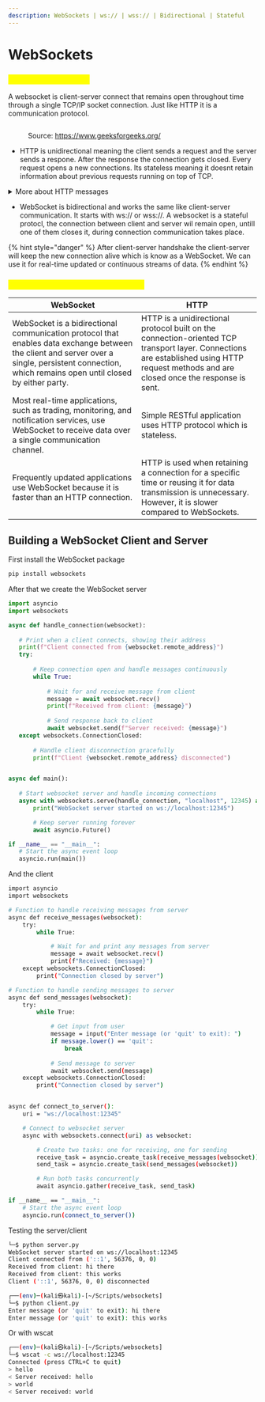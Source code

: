 ```yaml
---
description: WebSockets | ws:// | wss:// | Bidirectional | Stateful
---
```


# WebSockets

### <mark style="color:yellow;">What is a websocket</mark>

A websocket is client-server connect that remains open throughout time through a single TCP/IP socket connection. Just like HTTP it is a communication protocol.&#x20;

<figure><img src="../.gitbook/assets/image (6).png" alt=""><figcaption><p>Source: <a href="https://www.geeksforgeeks.org/">https://www.geeksforgeeks.org/</a></p></figcaption></figure>

* HTTP is unidirectional meaning the client sends a request and the server sends a respone. After the response the connection gets closed. Every request opens a new connections. Its stateless meaning it doesnt retain information about previous requests running on top of TCP.

<details>

<summary>More about HTTP messages</summary>

HTTP messages are ASCII-encoded and include the protocol version (e.g., HTTP/1.1, HTTP/2), methods (GET, POST), headers (e.g., Content-Type, Content-Length), host info, and the body containing the transferred data. Headers typically range from 200 bytes to 2 KB, with an average size of 700–800 bytes. Extensive use of cookies and client-side tools that expand storage can reduce the effective HTTP header payload.

</details>

* WebSocket is bidirectional and works the same like client-server communication. It starts with ws:// or wss://. A websocket is a stateful protocl, the connection between client and server wil remain open, untill one of them closes it, during connection communication takes place.

{% hint style="danger" %}
After client-server handshake the client-server will keep the new connection alive which is know as a WebSocket. We can use it for real-time updated or continuous streams of data.
{% endhint %}

### <mark style="color:yellow;">Comparing HTTP and WebSockets</mark>

| WebSocket                                                                                                                                                                                           | HTTP                                                                                                                                                                                     |
| --------------------------------------------------------------------------------------------------------------------------------------------------------------------------------------------------- | ---------------------------------------------------------------------------------------------------------------------------------------------------------------------------------------- |
| WebSocket is a bidirectional communication protocol that enables data exchange between the client and server over a single, persistent connection, which remains open until closed by either party. | HTTP is a unidirectional protocol built on the connection-oriented TCP transport layer. Connections are established using HTTP request methods and are closed once the response is sent. |
| Most real-time applications, such as trading, monitoring, and notification services, use WebSocket to receive data over a single communication channel.                                             | Simple RESTful application uses HTTP protocol which is stateless.                                                                                                                        |
| Frequently updated applications use WebSocket because it is faster than an HTTP connection.                                                                                                         | HTTP is used when retaining a connection for a specific time or reusing it for data transmission is unnecessary. However, it is slower compared to WebSockets.                           |

## Building a WebSocket Client and Server

First install the WebSocket package

```bash
pip install websockets
```

After that we create the WebSocket server

```python
import asyncio
import websockets

async def handle_connection(websocket):
   
   # Print when a client connects, showing their address
   print(f"Client connected from {websocket.remote_address}")
   try:
       
       # Keep connection open and handle messages continuously
       while True:
           
           # Wait for and receive message from client
           message = await websocket.recv()
           print(f"Received from client: {message}")
           
           # Send response back to client
           await websocket.send(f"Server received: {message}")
   except websockets.ConnectionClosed:
       
       # Handle client disconnection gracefully
       print(f"Client {websocket.remote_address} disconnected")


async def main():
   
   # Start websocket server and handle incoming connections
   async with websockets.serve(handle_connection, "localhost", 12345) as server:
       print("WebSocket server started on ws://localhost:12345")

       # Keep server running forever
       await asyncio.Future()  

if __name__ == "__main__":
   # Start the async event loop
   asyncio.run(main())
```

And the client

```bash
import asyncio
import websockets

# Function to handle receiving messages from server
async def receive_messages(websocket):
    try:
        while True:

            # Wait for and print any messages from server
            message = await websocket.recv()
            print(f"Received: {message}")
    except websockets.ConnectionClosed:
        print("Connection closed by server")

# Function to handle sending messages to server
async def send_messages(websocket):
    try:
        while True:

            # Get input from user
            message = input("Enter message (or 'quit' to exit): ")
            if message.lower() == 'quit':
                break
            
            # Send message to server
            await websocket.send(message)
    except websockets.ConnectionClosed:
        print("Connection closed by server")


async def connect_to_server():
    uri = "ws://localhost:12345"

    # Connect to websocket server
    async with websockets.connect(uri) as websocket:

        # Create two tasks: one for receiving, one for sending
        receive_task = asyncio.create_task(receive_messages(websocket))
        send_task = asyncio.create_task(send_messages(websocket))

        # Run both tasks concurrently
        await asyncio.gather(receive_task, send_task)

if __name__ == "__main__":
    # Start the async event loop
    asyncio.run(connect_to_server())
```

Testing the server/client

```bash
└─$ python server.py
WebSocket server started on ws://localhost:12345
Client connected from ('::1', 56376, 0, 0)
Received from client: hi there
Received from client: this works
Client ('::1', 56376, 0, 0) disconnected

┌──(env)─(kali㉿kali)-[~/Scripts/websockets]
└─$ python client.py
Enter message (or 'quit' to exit): hi there
Enter message (or 'quit' to exit): this works
```

Or with wscat

```bash
┌──(env)─(kali㉿kali)-[~/Scripts/websockets]
└─$ wscat -c ws://localhost:12345
Connected (press CTRL+C to quit)
> hello
< Server received: hello
> world
< Server received: world
```
